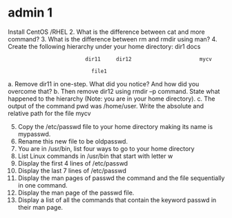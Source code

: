 # admin 1


  Install CentOS /RHEL 
2.  What is the difference between cat and more command? 
3.  What is the difference between rm and rmdir using man? 
4.  Create the following hierarchy under your home directory: 
                                  dir1     docs 
 
                             dir11     dir12                      mycv 
 
                               file1                             
a.  Remove dir11 in one-step. What did you notice?  And how did you overcome that? 
b.  Then remove dir12 using rmdir –p command. State what happened to the 
hierarchy (Note: you are in your home directory). 
c.  The output of the command pwd was /home/user. Write the absolute 
and relative path for the file mycv 
 
5.  Copy the /etc/passwd file to your home directory making its name is mypasswd. 
6.  Rename this new file to be oldpasswd. 
7.  You are in /usr/bin, list four ways to go to your home directory 
8.  List Linux commands in /usr/bin that start with letter w 
9.  Display the first 4 lines of /etc/passwd 
10. Display the last 7 lines of /etc/passwd 
11. Display the man pages of passwd the command and the file sequentially in one command. 
12. Display the man page of the passwd file. 
13. Display a list of all the commands that contain the keyword passwd in their man page.
